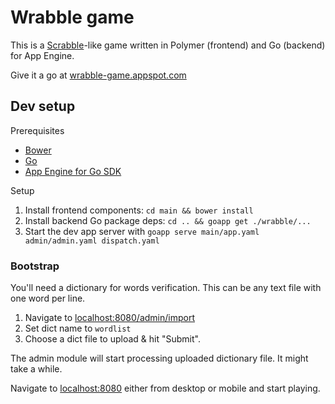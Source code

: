 # Wrabble game

This is a [Scrabble](http://en.wikipedia.org/wiki/Scrabble)-like game
written in Polymer (frontend) and Go (backend) for App Engine.

Give it a go at [wrabble-game.appspot.com](https://wrabble-game.appspot.com)


## Dev setup

Prerequisites

* [Bower](http://bower.io/)
* [Go](http://golang.org/doc/install)
* [App Engine for Go SDK](https://cloud.google.com/appengine/downloads)

Setup

1. Install frontend components: `cd main && bower install`
2. Install backend Go package deps: `cd .. && goapp get ./wrabble/...`
3. Start the dev app server with `goapp serve main/app.yaml admin/admin.yaml dispatch.yaml`

### Bootstrap

You'll need a dictionary for words verification. This can be any text file 
with one word per line.

1. Navigate to [localhost:8080/admin/import](http://localhost:8080/admin/import)
2. Set dict name to `wordlist`
3. Choose a dict file to upload & hit "Submit".

The admin module will start processing uploaded dictionary file.
It might take a while.

Navigate to [localhost:8080](http://localhost:8080) either from desktop 
or mobile and start playing.
